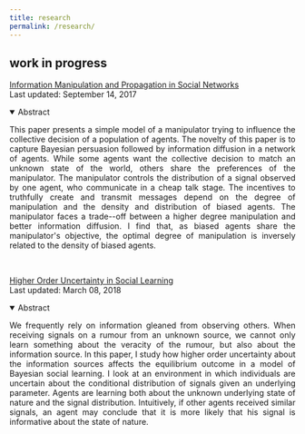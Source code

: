 ```yaml
---
title: research
permalink: /research/
---
```


<!--
## working papers
-->


## work in progress

<a href="" target="_blank">Information Manipulation and Propagation in Social Networks</a> <br>
Last updated: September 14, 2017

<details open>
<summary>Abstract</summary>
<p align="justify"> This paper presents a simple model of a manipulator trying to influence the collective decision of a population of agents. The novelty of this paper is to capture Bayesian persuasion followed by information diffusion in a network of agents. While some agents want the collective decision to match an unknown state of the world, others share the preferences of the manipulator. The manipulator controls the distribution of a signal observed by one agent, who communicate in a cheap talk stage. The incentives to truthfully create and transmit messages depend on the degree of manipulation and the density and distribution of biased agents. The manipulator faces a trade--off between a higher degree manipulation and better information diffusion. I find that, as biased agents share the manipulator's objective, the optimal degree of manipulation is inversely related to the density of biased agents. </p>
</details> <br>


<a href="" target="_blank">Higher Order Uncertainty in Social Learning </a> <br>
Last updated: March 08, 2018

<details open>
<summary>Abstract</summary>
<p align="justify"> We frequently rely on information gleaned from observing others. When receiving signals on a rumour from an unknown source, we cannot only learn something about the veracity of the rumour, but also about the information source. 
In this paper, I study how higher order uncertainty about the information sources affects the equilibrium outcome in a model of Bayesian social learning. I look at an environment in which individuals are uncertain about the conditional distribution of signals given an underlying parameter. Agents are learning both about the unknown underlying state of nature and the signal distribution. Intuitively, if other agents received similar signals, an agent may conclude that it is more likely that his signal is informative about the state of nature. </p>
</details>
